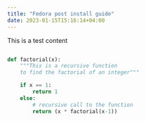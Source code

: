 ```yaml
---
title: "Fedora post install guide"
date: 2023-01-15T15:16:14+04:00
---
```



This is a test  content

```python

def factorial(x):
    """This is a recursive function
    to find the factorial of an integer"""

    if x == 1:
        return 1
    else:
        # recursive call to the function
        return (x * factorial(x-1))



```

